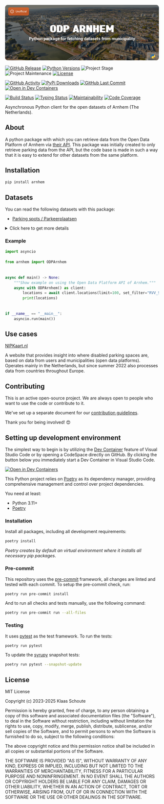 <!-- Banner -->
![alt Banner of the arnhem package](https://raw.githubusercontent.com/klaasnicolaas/python-arnhem/main/assets/header_arnhem-min.png)

<!-- PROJECT SHIELDS -->
[![GitHub Release][releases-shield]][releases]
[![Python Versions][python-versions-shield]][pypi]
![Project Stage][project-stage-shield]
![Project Maintenance][maintenance-shield]
[![License][license-shield]](LICENSE)

[![GitHub Activity][commits-shield]][commits-url]
[![PyPi Downloads][downloads-shield]][downloads-url]
[![GitHub Last Commit][last-commit-shield]][commits-url]
[![Open in Dev Containers][devcontainer-shield]][devcontainer]

[![Build Status][build-shield]][build-url]
[![Typing Status][typing-shield]][typing-url]
[![Maintainability][maintainability-shield]][maintainability-url]
[![Code Coverage][codecov-shield]][codecov-url]


Asynchronous Python client for the open datasets of Arnhem (The Netherlands).

## About

A python package with which you can retrieve data from the Open Data Platform of Arnhem via [their API][api]. This package was initially created to only retrieve parking data from the API, but the code base is made in such a way that it is easy to extend for other datasets from the same platform.

## Installation

```bash
pip install arnhem
```

## Datasets

You can read the following datasets with this package:

- [Parking spots / Parkeerplaatsen][parking]

<details>
    <summary>Click here to get more details</summary>

### Parking spots

You can use the following parameters in your request:

- **limit** (default: 10) - How many results you want to retrieve.
- **set_filter** (default: 1=1) - The filter you want to use to filter the results.

You get the following output data back with this python package:

| Variable | Type | Description |
| :------- | :--- | :---------- |
| `spot_id` | string | The id of the parking spot |
| `parking_type` | string | The type of parking spot |
| `street` | string | The street where the parking spot is located |
| `traffic_sign` | string | The traffic sign at the parking spot |
| `neighborhood` | string | The neighborhood where the parking spot is located |
| `neighborhood_code` | string | The code associated with the neighborhood |
| `district` | string | The district where the parking spot is located |
| `district_code` | string | The code associated with the district |
| `area` | string | The area of the parking spot in this municipality |
| `coordinates` | string | The coordinates of the parking spot |
</details>

### Example

```python
import asyncio

from arnhem import ODPArnhem


async def main() -> None:
    """Show example on using the Open Data Platform API of Arnhem."""
    async with ODPArnhem() as client:
        locations = await client.locations(limit=100, set_filter="RVV_SOORT='E6a'")
        print(locations)


if __name__ == "__main__":
    asyncio.run(main())
```

## Use cases

[NIPKaart.nl][nipkaart]

A website that provides insight into where disabled parking spaces are, based on data from users and municipalities (open data platforms). Operates mainly in the Netherlands, but since summer 2022 also processes data from countries throughout Europe.

## Contributing

This is an active open-source project. We are always open to people who want to
use the code or contribute to it.

We've set up a separate document for our
[contribution guidelines](CONTRIBUTING.md).

Thank you for being involved! :heart_eyes:

## Setting up development environment

The simplest way to begin is by utilizing the [Dev Container][devcontainer]
feature of Visual Studio Code or by opening a CodeSpace directly on GitHub.
By clicking the button below you immediately start a Dev Container in Visual Studio Code.

[![Open in Dev Containers][devcontainer-shield]][devcontainer]

This Python project relies on [Poetry][poetry] as its dependency manager,
providing comprehensive management and control over project dependencies.

You need at least:

- Python 3.11+
- [Poetry][poetry-install]

### Installation

Install all packages, including all development requirements:

```bash
poetry install
```

_Poetry creates by default an virtual environment where it installs all
necessary pip packages_.

### Pre-commit

This repository uses the [pre-commit][pre-commit] framework, all changes
are linted and tested with each commit. To setup the pre-commit check, run:

```bash
poetry run pre-commit install
```

And to run all checks and tests manually, use the following command:

```bash
poetry run pre-commit run --all-files
```

### Testing

It uses [pytest](https://docs.pytest.org/en/stable/) as the test framework. To run the tests:

```bash
poetry run pytest
```

To update the [syrupy](https://github.com/tophat/syrupy) snapshot tests:

```bash
poetry run pytest --snapshot-update
```

## License

MIT License

Copyright (c) 2023-2025 Klaas Schoute

Permission is hereby granted, free of charge, to any person obtaining a copy
of this software and associated documentation files (the "Software"), to deal
in the Software without restriction, including without limitation the rights
to use, copy, modify, merge, publish, distribute, sublicense, and/or sell
copies of the Software, and to permit persons to whom the Software is
furnished to do so, subject to the following conditions:

The above copyright notice and this permission notice shall be included in all
copies or substantial portions of the Software.

THE SOFTWARE IS PROVIDED "AS IS", WITHOUT WARRANTY OF ANY KIND, EXPRESS OR
IMPLIED, INCLUDING BUT NOT LIMITED TO THE WARRANTIES OF MERCHANTABILITY,
FITNESS FOR A PARTICULAR PURPOSE AND NONINFRINGEMENT. IN NO EVENT SHALL THE
AUTHORS OR COPYRIGHT HOLDERS BE LIABLE FOR ANY CLAIM, DAMAGES OR OTHER
LIABILITY, WHETHER IN AN ACTION OF CONTRACT, TORT OR OTHERWISE, ARISING FROM,
OUT OF OR IN CONNECTION WITH THE SOFTWARE OR THE USE OR OTHER DEALINGS IN THE
SOFTWARE.

[api]: https://opendata.arnhem.nl
[parking]: https://opendata.arnhem.nl/datasets/Arnhem::parkeervakken/about
[nipkaart]: https://www.nipkaart.nl

<!-- MARKDOWN LINKS & IMAGES -->
[build-shield]: https://github.com/klaasnicolaas/python-arnhem/actions/workflows/tests.yaml/badge.svg
[build-url]: https://github.com/klaasnicolaas/python-arnhem/actions/workflows/tests.yaml
[commits-shield]: https://img.shields.io/github/commit-activity/y/klaasnicolaas/python-arnhem.svg
[commits-url]: https://github.com/klaasnicolaas/python-arnhem/commits/main
[codecov-shield]: https://codecov.io/gh/klaasnicolaas/python-arnhem/branch/main/graph/badge.svg?token=36L7D2UU9M
[codecov-url]: https://codecov.io/gh/klaasnicolaas/python-arnhem
[devcontainer-shield]: https://img.shields.io/static/v1?label=Dev%20Containers&message=Open&color=blue&logo=visualstudiocode
[devcontainer]: https://vscode.dev/redirect?url=vscode://ms-vscode-remote.remote-containers/cloneInVolume?url=https://github.com/klaasnicolaas/python-arnhem
[downloads-shield]: https://img.shields.io/pypi/dm/arnhem
[downloads-url]: https://pypistats.org/packages/arnhem
[license-shield]: https://img.shields.io/github/license/klaasnicolaas/python-arnhem.svg
[last-commit-shield]: https://img.shields.io/github/last-commit/klaasnicolaas/python-arnhem.svg
[maintenance-shield]: https://img.shields.io/maintenance/yes/2025.svg
[maintainability-shield]: https://api.codeclimate.com/v1/badges/7ab53cfceaae236cca3f/maintainability
[maintainability-url]: https://codeclimate.com/github/klaasnicolaas/python-arnhem/maintainability
[project-stage-shield]: https://img.shields.io/badge/project%20stage-experimental-yellow.svg
[pypi]: https://pypi.org/project/arnhem/
[python-versions-shield]: https://img.shields.io/pypi/pyversions/arnhem
[typing-shield]: https://github.com/klaasnicolaas/python-arnhem/actions/workflows/typing.yaml/badge.svg
[typing-url]: https://github.com/klaasnicolaas/python-arnhem/actions/workflows/typing.yaml
[releases-shield]: https://img.shields.io/github/release/klaasnicolaas/python-arnhem.svg
[releases]: https://github.com/klaasnicolaas/python-arnhem/releases

[poetry-install]: https://python-poetry.org/docs/#installation
[poetry]: https://python-poetry.org
[pre-commit]: https://pre-commit.com
